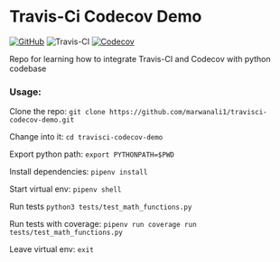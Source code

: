 # Travis-Ci Codecov Demo

[![GitHub](https://img.shields.io/github/license/marwanali1/travisci-codecov-demo?color=g)](https://github.com/marwanali1/travisci-codecov-demo/blob/develop/LICENSE)
![Travis-CI](https://travis-ci.com/marwanali1/travisci-codecov-demo.svg)
[![Codecov](https://img.shields.io/codecov/c/github/marwanali1/travisci-codecov-demo)](https://codecov.io/gh/marwanali1/travisci-codecov-demo)

Repo for learning how to integrate Travis-CI and Codecov with python codebase

### Usage:
Clone the repo: `git clone https://github.com/marwanali1/travisci-codecov-demo.git`

Change into it: `cd travisci-codecov-demo`

Export python path: `export PYTHONPATH=$PWD`  

Install dependencies: `pipenv install`

Start virtual env: `pipenv shell`

Run tests `python3 tests/test_math_functions.py`

Run tests with coverage: `pipenv run coverage run tests/test_math_functions.py`

Leave virtual env: `exit`